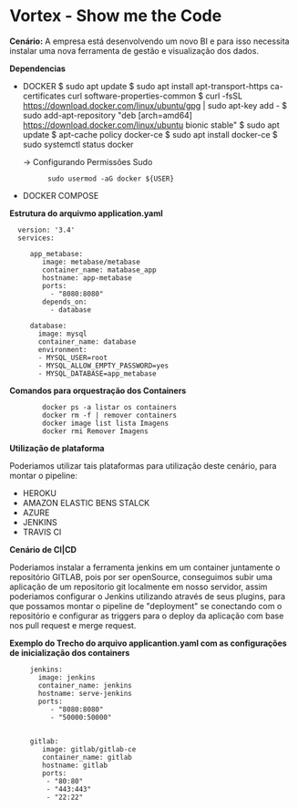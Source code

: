 # Vortex - Show me the Code 

**Cenário:**
A empresa está desenvolvendo um novo BI e para isso necessita instalar uma nova ferramenta de gestão e visualização dos dados.


**Dependencias** 

* DOCKER 
            $ sudo apt update
            $ sudo apt install apt-transport-https ca-certificates curl software-properties-common
            $ curl -fsSL https://download.docker.com/linux/ubuntu/gpg | sudo apt-key add -
            $ sudo add-apt-repository "deb [arch=amd64] https://download.docker.com/linux/ubuntu bionic stable"
            $ sudo apt update
            $ apt-cache policy docker-ce
            $ sudo apt install docker-ce
            $ sudo systemctl status docker

  -> Configurando Permissões Sudo 
  
            sudo usermod -aG docker ${USER}



* DOCKER COMPOSE 

 




**Estrutura do arquivmo application.yaml** 


      version: '3.4'
      services: 

         app_metabase:
            image: metabase/metabase
            container_name: matabase_app
            hostname: app-metabase
            ports:
              - "8080:8080"
            depends_on:
              - database

         database: 
           image: mysql
           container_name: database
           environment:
           - MYSQL_USER=root
           - MYSQL_ALLOW_EMPTY_PASSWORD=yes
           - MYSQL_DATABASE=app_metabase
      


**Comandos para orquestração dos Containers** 

            docker ps -a listar os containers 
            docker rm -f | remover containers 
            docker image list lista Imagens 
            docker rmi Remover Imagens 


**Utilização de plataforma**

Poderiamos utilizar tais plataformas para utilização deste cenário, para montar o pipeline: 

 * HEROKU 
 * AMAZON ELASTIC BENS STALCK 
 * AZURE 
 * JENKINS 
 * TRAVIS CI


 **Cenário de CI|CD**

Poderiamos instalar a ferramenta jenkins em um container juntamente o repositório GITLAB, pois por ser openSource, conseguimos subir uma aplicação de um repositorio git localmente em nosso servidor, assim poderiamos configurar o Jenkins utilizando através de seus plugins, para que possamos montar o pipeline de "deployment" se conectando com o repositório e configurar as triggers para o deploy da aplicação com base nos pull request e merge request. 

**Exemplo do Trecho do arquivo applicantion.yaml  com as configurações de inicialização dos containers** 

         jenkins: 
           image: jenkins
           container_name: jenkins
           hostname: serve-jenkins
           ports:
              - "8080:8080"
              - "50000:50000"


         gitlab: 
            image: gitlab/gitlab-ce
            container_name: gitlab
            hostname: gitlab
            ports:
             - "80:80"
             - "443:443"
             - "22:22"


